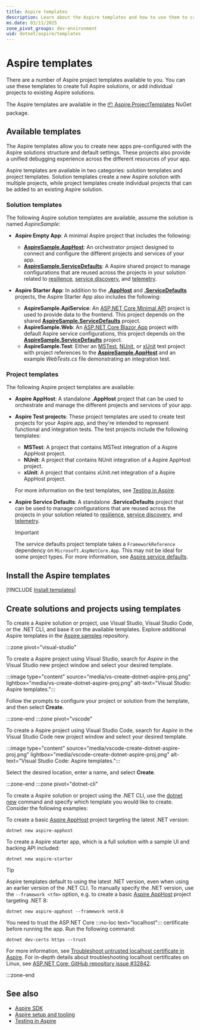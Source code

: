 ```yaml
---
title: Aspire templates
description: Learn about the Aspire templates and how to use them to create new apps.
ms.date: 03/11/2025
zone_pivot_groups: dev-environment
uid: dotnet/aspire/templates
---
```


# Aspire templates

There are a number of Aspire project templates available to you. You can use these templates to create full Aspire solutions, or add individual projects to existing Aspire solutions.

The Aspire templates are available in the [📦 Aspire.ProjectTemplates](https://www.nuget.org/packages/Aspire.ProjectTemplates) NuGet package.

## Available templates

The Aspire templates allow you to create new apps pre-configured with the Aspire solutions structure and default settings. These projects also provide a unified debugging experience across the different resources of your app.

Aspire templates are available in two categories: solution templates and project templates. Solution templates create a new Aspire solution with multiple projects, while project templates create individual projects that can be added to an existing Aspire solution.

### Solution templates

The following Aspire solution templates are available, assume the solution is named _AspireSample_:

<a name="empty-app"></a>

- **Aspire Empty App**: A minimal Aspire project that includes the following:

  - [**AspireSample.AppHost**](#app-host): An orchestrator project designed to connect and configure the different projects and services of your app.
  - [**AspireSample.ServiceDefaults**](#service-defaults): A Aspire shared project to manage configurations that are reused across the projects in your solution related to [resilience](/dotnet/core/resilience/http-resilience), [service discovery](../service-discovery/overview.md), and [telemetry](telemetry.md).

<a name="starter-app"></a>

- **Aspire Starter App**: In addition to the [**.AppHost**](#app-host) and [**.ServiceDefaults**](#service-defaults) projects, the Aspire Starter App also includes the following:

  - **AspireSample.ApiService**: An [ASP.NET Core Minimal API](/aspnet/core/fundamentals/minimal-apis) project is used to provide data to the frontend. This project depends on the shared [**AspireSample.ServiceDefaults**](#service-defaults) project.
  - **AspireSample.Web**: An [ASP.NET Core Blazor App](/aspnet/core/blazor) project with default Aspire service configurations, this project depends on the [**AspireSample.ServiceDefaults**](#service-defaults) project.
  - **AspireSample.Test**: Either an [MSTest](#mstest-project), [NUnit](#nunit-project), or [xUnit](#xunit-project) test project with project references to the [**AspireSample.AppHost**](#app-host) and an example _WebTests.cs_ file demonstrating an integration test.

### Project templates

The following Aspire project templates are available:

<a name="app-host"></a>

- **Aspire AppHost**: A standalone **.AppHost** project that can be used to orchestrate and manage the different projects and services of your app.

<a name="mstest-project"></a>
<a name="nunit-project"></a>
<a name="xunit-project"></a>

- **Aspire Test projects**: These project templates are used to create test projects for your Aspire app, and they're intended to represent functional and integration tests. The test projects include the following templates:

  - **MSTest**: A project that contains MSTest integration of a Aspire AppHost project.
  - **NUnit**: A project that contains NUnit integration of a Aspire AppHost project.
  - **xUnit**: A project that contains xUnit.net integration of a Aspire AppHost project.
  
  For more information on the test templates, see [Testing in Aspire](testing.md).

<a name="service-defaults"></a>

- **Aspire Service Defaults**: A standalone **.ServiceDefaults** project that can be used to manage configurations that are reused across the projects in your solution related to [resilience](/dotnet/core/resilience/http-resilience), [service discovery](../service-discovery/overview.md), and [telemetry](./telemetry.md).

  > [!IMPORTANT]
  > The service defaults project template takes a `FrameworkReference` dependency on `Microsoft.AspNetCore.App`. This may not be ideal for some project types. For more information, see [Aspire service defaults](service-defaults.md).

## Install the Aspire templates

[!INCLUDE [Install templates](includes/install-templates.md)]

## Create solutions and projects using templates

To create a Aspire solution or project, use Visual Studio, Visual Studio Code, or the .NET CLI, and base it on the available templates. Explore additional Aspire templates in the [Aspire samples](https://github.com/dotnet/aspire-samples) repository.

:::zone pivot="visual-studio"

To create a Aspire project using Visual Studio, search for *Aspire* in the Visual Studio new project window and select your desired template.

:::image type="content" source="media/vs-create-dotnet-aspire-proj.png" lightbox="media/vs-create-dotnet-aspire-proj.png" alt-text="Visual Studio: Aspire templates.":::

Follow the prompts to configure your project or solution from the template, and then select **Create**.

:::zone-end
:::zone pivot="vscode"

To create a Aspire project using Visual Studio Code, search for *Aspire* in the Visual Studio Code new project window and select your desired template.

:::image type="content" source="media/vscode-create-dotnet-aspire-proj.png" lightbox="media/vscode-create-dotnet-aspire-proj.png" alt-text="Visual Studio Code: Aspire templates.":::

Select the desired location, enter a name, and select **Create**.

:::zone-end
:::zone pivot="dotnet-cli"

To create a Aspire solution or project using the .NET CLI, use the [dotnet new](/dotnet/core/tools/dotnet-new) command and specify which template you would like to create. Consider the following examples:

To create a basic [Aspire AppHost](app-host-overview.md) project targeting the latest .NET version:

```dotnetcli
dotnet new aspire-apphost
```

To create a Aspire starter app, which is a full solution with a sample UI and backing API included:

```dotnetcli
dotnet new aspire-starter
```

> [!TIP]
> Aspire templates default to using the latest .NET version, even when using an earlier version of the .NET CLI. To manually specify the .NET version, use the `--framework <tfm>` option, e.g. to create a basic [Aspire AppHost](app-host-overview.md) project targeting .NET 8:
>
> ```dotnetcli
> dotnet new aspire-apphost --framework net8.0
> ```

You need to trust the ASP.NET Core :::no-loc text="localhost"::: certificate before running the app. Run the following command:

```dotnetcli
dotnet dev-certs https --trust
```

For more information, see [Troubleshoot untrusted localhost certificate in Aspire](../troubleshooting/untrusted-localhost-certificate.md). For in-depth details about troubleshooting localhost certificates on Linux, see [ASP.NET Core: GitHub repository issue #32842](https://github.com/dotnet/aspnetcore/issues/32842).

:::zone-end

## See also

- [Aspire SDK](dotnet-aspire-sdk.md)
- [Aspire setup and tooling](setup-tooling.md)
- [Testing in Aspire](testing.md)
